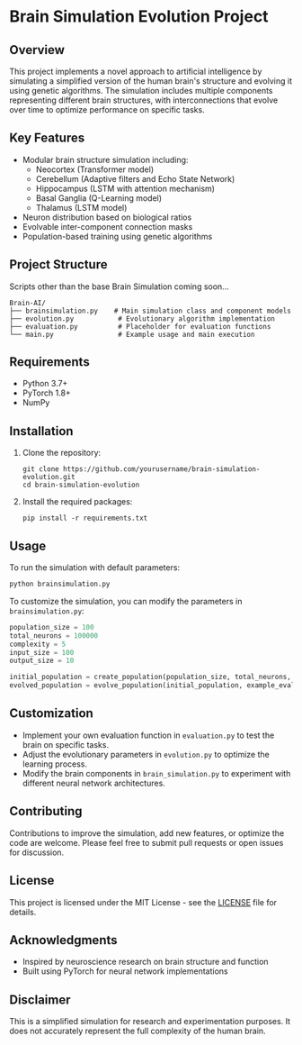 # Brain Simulation Evolution Project

## Overview

This project implements a novel approach to artificial intelligence by simulating a simplified version of the human brain's structure and evolving it using genetic algorithms. The simulation includes multiple components representing different brain structures, with interconnections that evolve over time to optimize performance on specific tasks.

## Key Features

- Modular brain structure simulation including:
  - Neocortex (Transformer model)
  - Cerebellum (Adaptive filters and Echo State Network)
  - Hippocampus (LSTM with attention mechanism)
  - Basal Ganglia (Q-Learning model)
  - Thalamus (LSTM model)
- Neuron distribution based on biological ratios
- Evolvable inter-component connection masks
- Population-based training using genetic algorithms

## Project Structure
Scripts other than the base Brain Simulation coming soon...
```
Brain-AI/
├── brainsimulation.py    # Main simulation class and component models
├── evolution.py           # Evolutionary algorithm implementation
├── evaluation.py          # Placeholder for evaluation functions
└── main.py                # Example usage and main execution
```

## Requirements

- Python 3.7+
- PyTorch 1.8+
- NumPy

## Installation

1. Clone the repository:
   ```
   git clone https://github.com/yourusername/brain-simulation-evolution.git
   cd brain-simulation-evolution
   ```

2. Install the required packages:
   ```
   pip install -r requirements.txt
   ```

## Usage

To run the simulation with default parameters:

```python
python brainsimulation.py
```

To customize the simulation, you can modify the parameters in `brainsimulation.py`:

```python
population_size = 100
total_neurons = 100000
complexity = 5
input_size = 100
output_size = 10

initial_population = create_population(population_size, total_neurons, complexity, input_size, output_size)
evolved_population = evolve_population(initial_population, example_evaluation_function)
```

## Customization

- Implement your own evaluation function in `evaluation.py` to test the brain on specific tasks.
- Adjust the evolutionary parameters in `evolution.py` to optimize the learning process.
- Modify the brain components in `brain_simulation.py` to experiment with different neural network architectures.

## Contributing

Contributions to improve the simulation, add new features, or optimize the code are welcome. Please feel free to submit pull requests or open issues for discussion.

## License

This project is licensed under the MIT License - see the [LICENSE](LICENSE) file for details.

## Acknowledgments

- Inspired by neuroscience research on brain structure and function
- Built using PyTorch for neural network implementations

## Disclaimer

This is a simplified simulation for research and experimentation purposes. It does not accurately represent the full complexity of the human brain.
